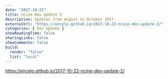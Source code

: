 ```yaml
---
date: "2017-10-22"
title: nCine Dev Update 2
description: Updates from August to October 2017
externalUrl: "https://encelo.github.io/2017-10-22-ncine-dev-update-2/"
categories: [ Dev Update ]
showReadingTime: false
sharingLinks: false
showComments: false
build:
  render: "false"
  list: "local"
---
```


<https://encelo.github.io/2017-10-22-ncine-dev-update-2/>
